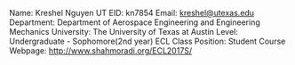 Name: Kreshel Nguyen
UT EID: kn7854
Email: kreshel@utexas.edu
Department: Department of Aerospace Engineering and Engineering Mechanics
University: The University of Texas at Austin
Level: Undergraduate - Sophomore(2nd year)
ECL Class Position: Student
Course Webpage: http://www.shahmoradi.org/ECL2017S/
